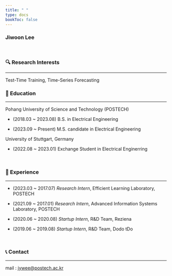 ```yaml
---
title: " "
type: docs
bookToc: false
---
```


### **Jiwoon Lee**

<br>

### 🔍 Research Interests
---
Test-Time Training, Time-Series Forecasting

### 🏫 Education
---
Pohang University of Science and Technology (POSTECH) <br>

- (2018.03 ~ 2023.08) B.S. in Electrical Engineering <br>
  
- (2023.09 ~ Present) M.S. candidate in Electrical Engineering <br>

University of Stuttgart, Germany <br>

- (2022.08 ~ 2023.01) Exchange Student in Electrical Enginerring   

<br>

### 🏢 Experience
---
- (2023.03 ~ 2017.07) *Research Intern*, Efficient Learning Laboratory, POSTECH <br>

- (2021.09 ~ 2017.01) *Research Intern*, Advanced Information Systems Laboratory, POSTECH <br>

- (2020.06 ~ 2020.08) *Startup Intern*, R&D Team, Reziena <br>

- (2019.06 ~ 2019.08) *Startup Intern*, R&D Team, Dodo tDo <br>



<br>


### 📞 Contact
---

mail : jywee@postech.ac.kr